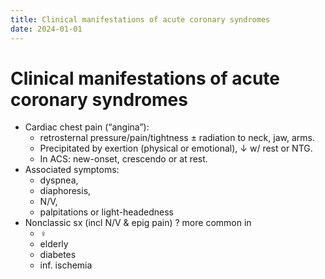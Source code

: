 ```yaml
---
title: Clinical manifestations of acute coronary syndromes
date: 2024-01-01
---
```


# Clinical manifestations of acute coronary syndromes

- Cardiac chest pain (“angina”):
  - retrosternal pressure/pain/tightness ± radiation to neck, jaw, arms.
  - Precipitated by exertion (physical or emotional), ↓ w/ rest or NTG.
  - In ACS: new-onset, crescendo or at rest.
- Associated symptoms:
  - dyspnea,
  - diaphoresis,
  - N/V,
  - palpitations or light-headedness
- Nonclassic sx (incl N/V & epig pain) ? more common in
  - ♀
  - elderly
  - diabetes
  - inf. ischemia

